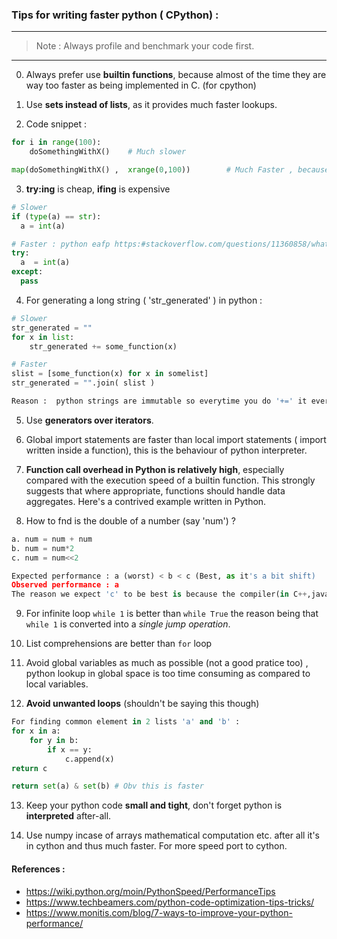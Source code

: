 ### Tips for writing  faster python ( CPython) :

---
> Note : Always profile and benchmark your code first.
---


0. Always prefer use **builtin functions**, because almost of the time they are way too faster as being implemented in C. (for cpython)

1. Use **sets instead of lists**, as it provides much faster lookups. 

2. Code snippet :

```python
for i in range(100):
    doSomethingWithX()    # Much slower

map(doSomethingWithX() ,  xrange(0,100))        # Much Faster , because interpreter only have to resolve the function name once.
```

3. **try:ing** is cheap, **ifing** is expensive

```python
# Slower
if (type(a) == str):
  a = int(a)

# Faster : python eafp https:#stackoverflow.com/questions/11360858/what-is-the-eafp-principle-in-python
try: 
  a  = int(a)
except:
  pass
```

4. For generating a long string ( 'str\_generated' ) in python  :  

```python
# Slower
str_generated = ""
for x in list:
    str_generated += some_function(x)

# Faster
slist = [some_function(x) for x in somelist]
str_generated = "".join( slist )

Reason :  python strings are immutable so everytime you do '+=' it everytime creates new string.
```

5. Use **generators over iterators**.

6. Global import statements are faster than local import statements ( import written inside a function), this is the behaviour of python interpreter.

7. **Function call overhead in Python is relatively high**, especially compared with the execution speed of a builtin function. This strongly suggests that where appropriate, functions should handle data aggregates. Here's a contrived example written in Python.

8.  How to fnd is the double of a number (say 'num') ? 

```python
a. num = num + num
b. num = num*2
c. num = num<<2

Expected performance : a (worst) < b < c (Best, as it's a bit shift)
Observed performance : a 
The reason we expect 'c' to be best is because the compiler(in C++,java etc) converts it into 1 machine instruction, whereas python doesn't have that concept.
```

9.  For infinite loop `while 1` is better than `while True` the reason being that `while 1` is converted into a *single jump operation*.

10. List comprehensions are better than `for` loop
 
11. Avoid global variables as much as possible (not a good pratice too) , python lookup in global space is too time consuming as compared to local variables.

12. **Avoid unwanted loops** (shouldn't be saying this though)

```python
For finding common element in 2 lists 'a' and 'b' : 
for x in a:
    for y in b:
        if x == y:
            c.append(x)
return c

return set(a) & set(b) # Obv this is faster
```

13. Keep your python code **small and tight**, don't forget python is **interpreted** after-all.

14. Use numpy incase of arrays mathematical computation etc. after all it's in cython and thus much faster. For more speed port to cython.


#### References :
* https://wiki.python.org/moin/PythonSpeed/PerformanceTips
* https://www.techbeamers.com/python-code-optimization-tips-tricks/
* https://www.monitis.com/blog/7-ways-to-improve-your-python-performance/
